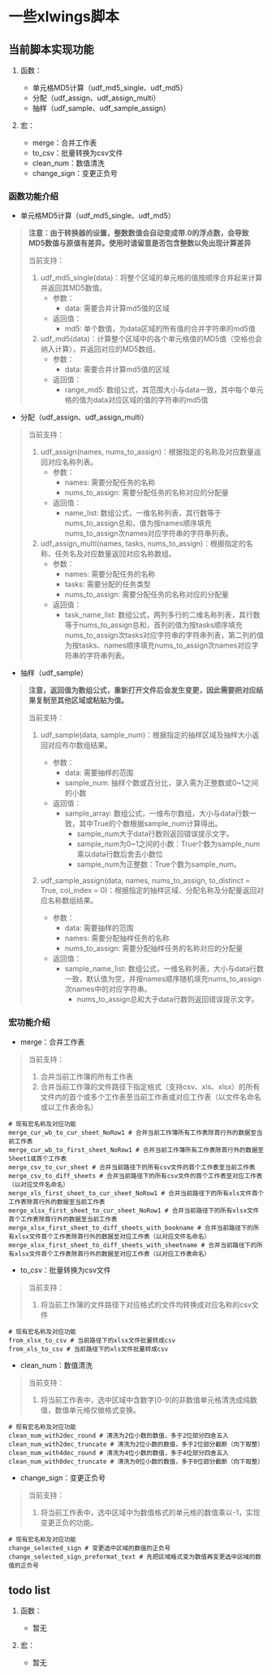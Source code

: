 # 一些xlwings脚本

## 当前脚本实现功能

1. 函数：

    - 单元格MD5计算（udf_md5_single、udf_md5）
    - 分配（udf_assign、udf_assign_multi）
    - 抽样（udf_sample、udf_sample_assign）

2. 宏：

    - merge：合并工作表
    - to_csv：批量转换为csv文件
    - clean_num：数值清洗
    - change_sign：变更正负号

### 函数功能介绍

- 单元格MD5计算（udf_md5_single、udf_md5）

> __注意：由于转换器的设置，整数数值会自动变成带.0的浮点数，会导致MD5数值与原值有差异。使用时请留意是否包含整数以免出现计算差异__
>
> 当前支持：
>
> 1. udf_md5_single(data)：将整个区域的单元格的值按顺序合并起来计算并返回其MD5数值。
>    - 参数：
>       - data: 需要合并计算md5值的区域
>    - 返回值：
>       - md5: 单个数值，为data区域的所有值的合并字符串的md5值
> 2. udf_md5(data)：计算整个区域中的各个单元格值的MD5值（空格也会纳入计算），并返回对应的MD5数组。
>    - 参数：
>       - data: 需要合并计算md5值的区域
>    - 返回值：
>       - range_md5: 数组公式，其范围大小与data一致，其中每个单元格的值为data对应区域的值的字符串的md5值

- 分配（udf_assign、udf_assign_multi）

> 当前支持：
>
> 1. udf_assign(names, nums_to_assign)：根据指定的名称及对应数量返回对应名称列表。
>    - 参数：
>       - names: 需要分配任务的名称
>       - nums_to_assign: 需要分配任务的名称对应的分配量
>    - 返回值：
>       - name_list: 数组公式，一维名称列表，其行数等于nums_to_assign总和，值为按names顺序填充nums_to_assign次names对应字符串的字符串列表。
> 2. udf_assign_multi(names, tasks, nums_to_assign)：根据指定的名称、任务名及对应数量返回对应名称数组。
>    - 参数：
>       - names: 需要分配任务的名称
>       - tasks: 需要分配的任务类型
>       - nums_to_assign: 需要分配任务的名称对应的分配量
>    - 返回值：
>       - task_name_list: 数组公式，两列多行的二维名称列表，其行数等于nums_to_assign总和，首列的值为按tasks顺序填充nums_to_assign次tasks对应字符串的字符串列表，第二列的值为按tasks、names顺序填充nums_to_assign次names对应字符串的字符串列表。

- 抽样（udf_sample）

> __注意，返回值为数组公式，重新打开文件后会发生变更，因此需要把对应结果复制至其他区域或粘贴为值。__
>
> 当前支持：
>
> 1. udf_sample(data, sample_num)：根据指定的抽样区域及抽样大小返回对应布尔数组结果。
>    - 参数：
>       - data: 需要抽样的范围
>       - sample_num: 抽样个数或百分比，录入需为正整数或0~1之间的小数
>    - 返回值：
>       - sample_array: 数组公式，一维布尔数组，大小与data行数一致，其中True的个数根据sample_num计算得出。
>           - sample_num大于data行数则返回错误提示文字。
>           - sample_num为0~1之间的小数：True个数为sample_num乘以data行数后舍去小数位
>           - sample_num为正整数：True个数为sample_num。
>
> 2. udf_sample_assign(data, names, nums_to_assign, to_distinct = True, col_index = 0)：根据指定的抽样区域、分配名称及分配量返回对应名称数组结果。
>    - 参数：
>       - data: 需要抽样的范围
>       - names: 需要分配抽样任务的名称
>       - nums_to_assign: 需要分配抽样任务的名称对应的分配量
>    - 返回值：
>       - sample_name_list: 数组公式，一维名称列表，大小与data行数一致，默认值为空，并按names顺序随机填充nums_to_assign次names中的对应字符串。
>           - nums_to_assign总和大于data行数则返回错误提示文字。

### 宏功能介绍

- merge：合并工作表

> 当前支持：
>
> 1. 合并当前工作簿的所有工作表
> 2. 合并当前工作簿的文件路径下指定格式（支持csv、xls、xlsx）的所有文件内的首个或多个工作表至当前工作表或对应工作表（以文件名命名或以工作表命名）

    # 现有宏名称及对应功能
    merge_cur_wb_to_cur_sheet_NoRow1 # 合并当前工作簿所有工作表除首行外的数据至当前工作表
    merge_cur_wb_to_first_sheet_NoRow1 # 合并当前工作簿所有工作表除首行外的数据至Sheet1或首个工作表
    merge_csv_to_cur_sheet # 合并当前路径下的所有csv文件的首个工作表至当前工作表
    merge_csv_to_diff_sheets # 合并当前路径下的所有csv文件的首个工作表至对应工作表（以对应文件名命名）
    merge_xls_first_sheet_to_cur_sheet_NoRow1 # 合并当前路径下的所有xls文件首个工作表除首行外的数据至当前工作表
    merge_xlsx_first_sheet_to_cur_sheet_NoRow1 # 合并当前路径下的所有xlsx文件首个工作表除首行外的数据至当前工作表
    merge_xlsx_first_sheet_to_diff_sheets_with_bookname # 合并当前路径下的所有xlsx文件首个工作表除首行外的数据至对应工作表（以对应文件名命名）
    merge_xlsx_first_sheet_to_diff_sheets_with_sheetname # 合并当前路径下的所有xlsx文件首个工作表除首行外的数据至对应工作表（以对应工作表命名）

- to_csv：批量转换为csv文件

> 当前支持：
>
> 1. 将当前工作簿的文件路径下对应格式的文件均转换成对应名称的csv文件

    # 现有宏名称及对应功能
    from_xlsx_to_csv # 当前路径下的xlsx文件批量转成csv
    from_xls_to_csv # 当前路径下的xls文件批量转成csv

- clean_num：数值清洗

> 当前支持：
>
> 1. 将当前工作表中，选中区域中含数字[0-9]的非数值单元格清洗成纯数值，数值单元格仅做格式变换。

    # 现有宏名称及对应功能
    clean_num_with2dec_round # 清洗为2位小数的数值，多于2位部分四舍五入
    clean_num_with2dec_truncate # 清洗为2位小数的数值，多于2位部分截断（向下取整）
    clean_num_with4dec_round # 清洗为4位小数的数值，多于4位部分四舍五入
    clean_num_with0dec_truncate # 清洗为0位小数的数值，多于0位部分截断（向下取整）

- change_sign：变更正负号

> 当前支持：
>
> 1. 将当前工作表中，选中区域中为数值格式的单元格的数值乘以-1，实现变更正负的功能。

    # 现有宏名称及对应功能
    change_selected_sign # 变更选中区域的数值的正负号
    change_selected_sign_preformat_text # 先把区域格式变为数值再变更选中区域的数值的正负号

## todo list

1. 函数：

    - 暂无

2. 宏：

    - 暂无
